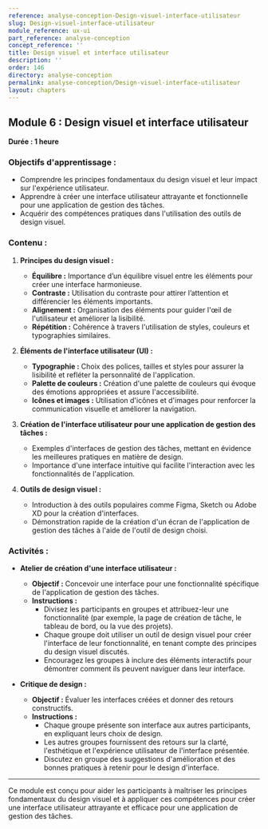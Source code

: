```yaml
---
reference: analyse-conception-Design-visuel-interface-utilisateur
slug: Design-visuel-interface-utilisateur
module_reference: ux-ui
part_reference: analyse-conception
concept_reference: ''
title: Design visuel et interface utilisateur
description: ''
order: 146
directory: analyse-conception
permalink: analyse-conception/Design-visuel-interface-utilisateur
layout: chapters
---
```


## **Module 6 : Design visuel et interface utilisateur**  
**Durée : 1 heure**

### **Objectifs d'apprentissage :**
- Comprendre les principes fondamentaux du design visuel et leur impact sur l'expérience utilisateur.
- Apprendre à créer une interface utilisateur attrayante et fonctionnelle pour une application de gestion des tâches.
- Acquérir des compétences pratiques dans l'utilisation des outils de design visuel.

### **Contenu :**

1. **Principes du design visuel :**
   - **Équilibre :** Importance d’un équilibre visuel entre les éléments pour créer une interface harmonieuse.
   - **Contraste :** Utilisation du contraste pour attirer l’attention et différencier les éléments importants.
   - **Alignement :** Organisation des éléments pour guider l'œil de l'utilisateur et améliorer la lisibilité.
   - **Répétition :** Cohérence à travers l'utilisation de styles, couleurs et typographies similaires.

2. **Éléments de l'interface utilisateur (UI) :**
   - **Typographie :** Choix des polices, tailles et styles pour assurer la lisibilité et refléter la personnalité de l'application.
   - **Palette de couleurs :** Création d'une palette de couleurs qui évoque des émotions appropriées et assure l'accessibilité.
   - **Icônes et images :** Utilisation d'icônes et d'images pour renforcer la communication visuelle et améliorer la navigation.

3. **Création de l'interface utilisateur pour une application de gestion des tâches :**
   - Exemples d'interfaces de gestion des tâches, mettant en évidence les meilleures pratiques en matière de design.
   - Importance d'une interface intuitive qui facilite l'interaction avec les fonctionnalités de l'application.

4. **Outils de design visuel :**
   - Introduction à des outils populaires comme Figma, Sketch ou Adobe XD pour la création d'interfaces.
   - Démonstration rapide de la création d'un écran de l'application de gestion des tâches à l'aide de l'outil de design choisi.

### **Activités :**

- **Atelier de création d'une interface utilisateur :**
  - **Objectif :** Concevoir une interface pour une fonctionnalité spécifique de l'application de gestion des tâches.
  - **Instructions :**
    - Divisez les participants en groupes et attribuez-leur une fonctionnalité (par exemple, la page de création de tâche, le tableau de bord, ou la vue des projets).
    - Chaque groupe doit utiliser un outil de design visuel pour créer l'interface de leur fonctionnalité, en tenant compte des principes du design visuel discutés.
    - Encouragez les groupes à inclure des éléments interactifs pour démontrer comment ils peuvent naviguer dans leur interface.

- **Critique de design :**
  - **Objectif :** Évaluer les interfaces créées et donner des retours constructifs.
  - **Instructions :**
    - Chaque groupe présente son interface aux autres participants, en expliquant leurs choix de design.
    - Les autres groupes fournissent des retours sur la clarté, l'esthétique et l'expérience utilisateur de l'interface présentée.
    - Discutez en groupe des suggestions d'amélioration et des bonnes pratiques à retenir pour le design d'interface.

---

Ce module est conçu pour aider les participants à maîtriser les principes fondamentaux du design visuel et à appliquer ces compétences pour créer une interface utilisateur attrayante et efficace pour une application de gestion des tâches.
